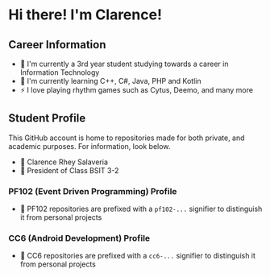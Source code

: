 # Hi there! I'm Clarence!

## Career Information 
- 🎒 I'm currently a 3rd year student studying towards a career in Information Technology
- 🌱 I'm currently learning C++, C#, Java, PHP and Kotlin
- ⚡ I love playing rhythm games such as Cytus, Deemo, and many more

## Student Profile 
This GitHub account is home to repositories made for both private, and academic purposes. For information, look below.
- 📒 Clarence Rhey Salaveria 
- 📩 President of Class BSIT 3-2

### PF102 (Event Driven Programming) Profile
- 🔗 PF102 repositories are prefixed with a `pf102-...` signifier to distinguish it from personal projects

### CC6 (Android Development) Profile
- 🔗 CC6 repositories are prefixed with a `cc6-...` signifier to distinguish it from personal projects
